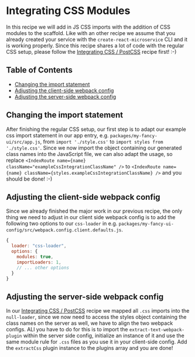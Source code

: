 # Integrating CSS Modules

In this recipe we will add in JS CSS imports with the addition of CSS modules to the scaffold. Like with an other recipe we assume that you already created your service with the `create-react-microservice` CLI and it is working properly. Since this recipe shares a lot of code with the regular CSS setup, please follow the [Integrating CSS / PostCSS](IntegratingPostCss.md) recipe first! :-)

## Table of Contents

- [Changing the import statement](#changing-the-import-statement)
- [Adjusting the client-side webpack config](#adjusting-the-client-side-webpack-config)
- [Adjusting the server-side webpack config](#adjusting-the-server-side-webpack-config)


<a id="changing-the-import-statement"></a>
## Changing the import statement
After finishing the regular CSS setup, our first step is to adapt our example css import statement in our app entry, e.g. `packages/my-fancy-ui/src/app.js`, from `import './style.css'` to `import styles from './style.css'`. Since we now import the object containing our generated class names into the JavaScript file, we can also adapt the usage, so replace `<IndexRoute name={name} className="exampleCssIntegrationClassName" />` to `<IndexRoute name={name} className={styles.exampleCssIntegrationClassName} />` and you should be done! :-)


<a id="adjusting-the-client-side-webpack-config"></a>
## Adjusting the client-side webpack config
Since we already finished the major work in our previous recipe, the only thing we need to adjust in our client side webpack config is to add the following two options to our `css-loader` in e.g. `packages/my-fancy-ui-config/src/webpack.config.client.defaults.js`.

```js
{
  loader: "css-loader",
  options: {
    modules: true,
    importLoaders: 1,
    // ... other options
  }
}
```


<a id="adjusting-the-server-side-webpack-config"></a>
## Adjusting the server-side webpack config
In our [Integrating CSS / PostCSS](IntegratingPostCss.md) recipe we mapped all `.css` imports into the `null-loader`, since we now need to access the styles object containing the class names on the server as well, we have to align the two webpack configs. ALl you have to do for this is to import the `extract-text-webpack-plugin` within the server side config, initialize an instance of it and use the same module rule for `.css` files as you use it in your client-side config. Add the `extractCss` plugin instance to the plugins array and you are done!
